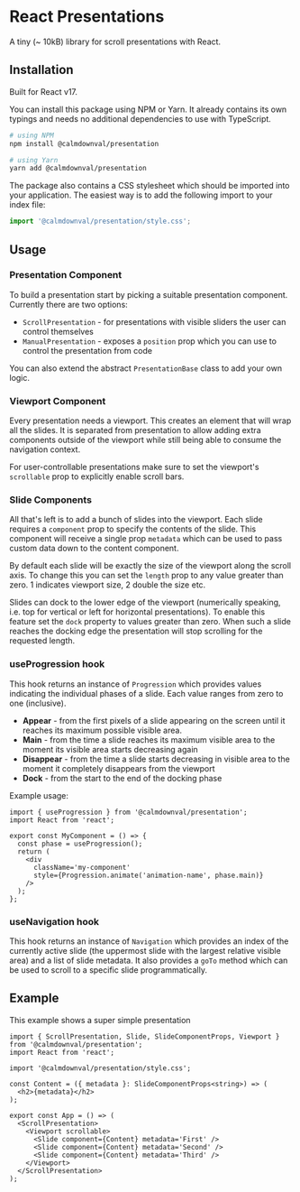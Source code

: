 # React Presentations

A tiny (~ 10kB) library for scroll presentations with React.

## Installation

Built for React v17.

You can install this package using NPM or Yarn. It already contains its own
typings and needs no additional dependencies to use with TypeScript.

```sh
# using NPM
npm install @calmdownval/presentation

# using Yarn
yarn add @calmdownval/presentation
```

The package also contains a CSS stylesheet which should be imported into your
application. The easiest way is to add the following import to your index file:

```ts
import '@calmdownval/presentation/style.css';
```

## Usage

### Presentation Component

To build a presentation start by picking a suitable presentation component.
Currently there are two options:

- `ScrollPresentation` - for presentations with visible sliders the user can
  control themselves
- `ManualPresentation` - exposes a `position` prop which you can use to control
  the presentation from code

You can also extend the abstract `PresentationBase` class to add your own logic.

### Viewport Component

Every presentation needs a viewport. This creates an element that will wrap all
the slides. It is separated from presentation to allow adding extra components
outside of the viewport while still being able to consume the navigation
context.

For user-controllable presentations make sure to set the viewport's `scrollable`
prop to explicitly enable scroll bars.

### Slide Components

All that's left is to add a bunch of slides into the viewport. Each slide
requires a `component` prop to specify the contents of the slide. This component
will receive a single prop `metadata` which can be used to pass custom data down
to the content component.

By default each slide will be exactly the size of the viewport along the scroll
axis. To change this you can set the `length` prop to any value greater than
zero. 1 indicates viewport size, 2 double the size etc.

Slides can dock to the lower edge of the viewport (numerically speaking, i.e.
top for vertical or left for horizontal presentations). To enable this feature
set the `dock` property to values greater than zero. When such a slide reaches
the docking edge the presentation will stop scrolling for the requested length.

### useProgression hook

This hook returns an instance of `Progression` which provides values indicating
the individual phases of a slide. Each value ranges from zero to one
(inclusive).

- **Appear** - from the first pixels of a slide appearing on the screen until it
  reaches its maximum possible visible area.
- **Main** - from the time a slide reaches its maximum visible area to the
  moment its visible area starts decreasing again
- **Disappear** - from the time a slide starts decreasing in visible area to the
  moment it completely disappears from the viewport
- **Dock** - from the start to the end of the docking phase

Example usage:

```tsx
import { useProgression } from '@calmdownval/presentation';
import React from 'react';

export const MyComponent = () => {
  const phase = useProgression();
  return (
    <div
      className='my-component'
      style={Progression.animate('animation-name', phase.main)}
    />
  );
};
```

### useNavigation hook

This hook returns an instance of `Navigation` which provides an index of the
currently active slide (the uppermost slide with the largest relative visible
area) and a list of slide metadata. It also provides a `goTo` method which can
be used to scroll to a specific slide programmatically.

## Example

This example shows a super simple presentation 

```tsx
import { ScrollPresentation, Slide, SlideComponentProps, Viewport } from '@calmdownval/presentation';
import React from 'react';

import '@calmdownval/presentation/style.css';

const Content = ({ metadata }: SlideComponentProps<string>) => (
  <h2>{metadata}</h2>
);

export const App = () => (
  <ScrollPresentation>
    <Viewport scrollable>
      <Slide component={Content} metadata='First' />
      <Slide component={Content} metadata='Second' />
      <Slide component={Content} metadata='Third' />
    </Viewport>
  </ScrollPresentation>
);
```
